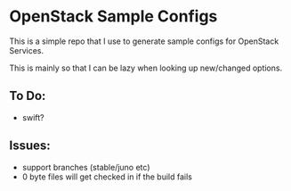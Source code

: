 # OpenStack Sample Configs

This is a simple repo that I use to generate sample configs for OpenStack Services.

This is mainly so that I can be lazy when looking up new/changed options.

## To Do:
 - swift?

## Issues:
 - support branches (stable/juno etc)
 - 0 byte files will get checked in if the build fails
